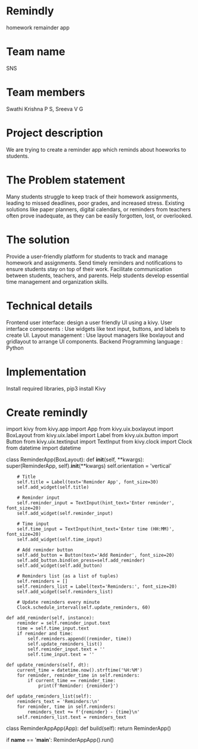 # Remindly
homework remainder app
# Team name
SNS
# Team members
Swathi Krishna P S,
Sreeva V G
# Project description
We are trying to create a reminder app which reminds about hoeworks to students.
# The Problem statement
Many students struggle to keep track of their homework assignments, leading to missed deadlines, poor grades, and increased stress. Existing solutions like paper planners, digital calendars, or reminders from teachers often prove inadequate, as they can be easily forgotten, lost, or overlooked.
# The solution
Provide a user-friendly platform for students to track and manage homework and assignments.
 Send timely reminders and notifications to ensure students stay on top of their work.
 Facilitate communication between students, teachers, and parents.
 Help students develop essential time management and organization skills.
# Technical details
 Frontend 
 user interface: design a user friendly UI using a kivy.
 User interface components : Use widgets like text input, buttons, and labels to create UI.
 Layout management : Use layout managers like boxlayout and gridlayout to arrange UI components.
 Backend
 Programming language : Python
 # Implementation
 Install required libraries, 
 pip3 install Kivy
 # Create remindly
import kivy
from kivy.app import App
from kivy.uix.boxlayout import BoxLayout
from kivy.uix.label import Label
from kivy.uix.button import Button
from kivy.uix.textinput import TextInput
from kivy.clock import Clock
from datetime import datetime

class ReminderApp(BoxLayout):
    def __init__(self, **kwargs):
        super(ReminderApp, self).__init__(**kwargs)
        self.orientation = 'vertical'

        # Title
        self.title = Label(text='Reminder App', font_size=30)
        self.add_widget(self.title)

        # Reminder input
        self.reminder_input = TextInput(hint_text='Enter reminder', font_size=20)
        self.add_widget(self.reminder_input)

        # Time input
        self.time_input = TextInput(hint_text='Enter time (HH:MM)', font_size=20)
        self.add_widget(self.time_input)

        # Add reminder button
        self.add_button = Button(text='Add Reminder', font_size=20)
        self.add_button.bind(on_press=self.add_reminder)
        self.add_widget(self.add_button)

        # Reminders list (as a list of tuples)
        self.reminders = []
        self.reminders_list = Label(text='Reminders:', font_size=20)
        self.add_widget(self.reminders_list)

        # Update reminders every minute
        Clock.schedule_interval(self.update_reminders, 60)

    def add_reminder(self, instance):
        reminder = self.reminder_input.text
        time = self.time_input.text
        if reminder and time:
            self.reminders.append((reminder, time))
            self.update_reminders_list()
            self.reminder_input.text = ''
            self.time_input.text = ''

    def update_reminders(self, dt):
        current_time = datetime.now().strftime('%H:%M')
        for reminder, reminder_time in self.reminders:
            if current_time == reminder_time:
                print(f'Reminder: {reminder}')

    def update_reminders_list(self):
        reminders_text = 'Reminders:\n'
        for reminder, time in self.reminders:
            reminders_text += f'{reminder} - {time}\n'
        self.reminders_list.text = reminders_text

class ReminderAppApp(App):
    def build(self):
        return ReminderApp()

if __name__ == '__main__':
    ReminderAppApp().run()

